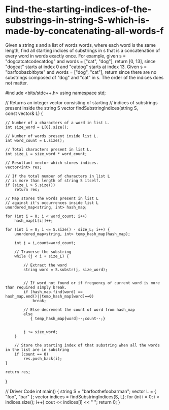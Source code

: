 # Find-the-starting-indices-of-the-substrings-in-string-S-which-is-made-by-concatenating-all-words-f
Given a string s and a list of words words, where each word is the same length, find all starting indices of substrings in s that is a concatenation of every word in words exactly once.  For example, given s = "dogcatcatcodecatdog" and words = ["cat", "dog"], return [0, 13], since "dogcat" starts at index 0 and "catdog" starts at index 13.  Given s = "barfoobazbitbyte" and words = ["dog", "cat"], return since there are no substrings composed of "dog" and "cat" in s.  The order of the indices does not matter.


#include <bits/stdc++.h> 
using namespace std; 
  
// Returns an integer vector consisting of starting 
// indices of substrings present inside the string S 
vector<int> findSubstringIndices(string S,  
                            const vector<string>& L) 
{ 
  
    // Number of a characters of a word in list L. 
    int size_word = L[0].size(); 
  
    // Number of words present inside list L. 
    int word_count = L.size(); 
  
    // Total characters present in list L. 
    int size_L = size_word * word_count; 
  
    // Resultant vector which stores indices. 
    vector<int> res; 
  
    // If the total number of characters in list L 
    // is more than length of string S itself. 
    if (size_L > S.size()) 
        return res; 
  
    // Map stores the words present in list L 
    // against it's occurrences inside list L 
    unordered_map<string, int> hash_map; 
  
    for (int i = 0; i < word_count; i++)  
        hash_map[L[i]]++;     
  
    for (int i = 0; i <= S.size() - size_L; i++) { 
        unordered_map<string, int> temp_hash_map(hash_map); 
  
        int j = i,count=word_count; 
  
        // Traverse the substring 
        while (j < i + size_L) { 
  
            // Extract the word 
            string word = S.substr(j, size_word); 
  
  
            // If word not found or if frequency of current word is more than required simply break. 
            if (hash_map.find(word) == hash_map.end()||temp_hash_map[word]==0) 
                break; 
  
            // Else decrement the count of word from hash_map 
            else
               { temp_hash_map[word]--;count--;}  
  
  
            j += size_word; 
        } 
       
        // Store the starting index of that substring when all the words in the list are in substring 
        if (count == 0) 
            res.push_back(i); 
    } 
  
    return res; 
} 
  
// Driver Code 
int main() 
{ 
    string S = "barfoothefoobarman"; 
    vector<string> L = { "foo", "bar" }; 
    vector<int> indices = findSubstringIndices(S, L); 
    for (int i = 0; i < indices.size(); i++) 
        cout << indices[i] << " "; 
    return 0; 
} 
